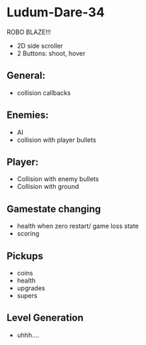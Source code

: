 # Ludum-Dare-34
ROBO BLAZE!!!


* 2D side scroller
* 2 Buttons: shoot, hover


## General:
* collision callbacks

## Enemies:
* AI
* collision with player bullets

## Player:
* Collision with enemy bullets
* Collision with ground

## Gamestate changing
* health when zero restart/ game loss state
* scoring

## Pickups
* coins
* health
* upgrades
* supers

## Level Generation
* uhhh....

